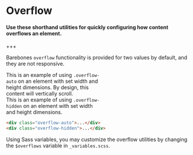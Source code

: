
# Overflow

#### Use these shorthand utilities for quickly configuring how content overflows an element.

+++

Barebones `overflow` functionality is provided for two values by default, and they are not responsive.

<div class="bd-example d-md-flex">
  <div class="overflow-auto p-3 mb-3 mb-md-0 mr-md-3 bg-light" style="max-width: 260px; max-height: 100px;">
    This is an example of using <code>.overflow-auto</code> on an element with set width and height dimensions. By design, this content will vertically scroll.
  </div>
  <div class="overflow-hidden p-3 bg-light" style="max-width: 260px; max-height: 100px;">
    This is an example of using <code>.overflow-hidden</code> on an element with set width and height dimensions.
  </div>
</div>

```html
<div class="overflow-auto">...</div>
<div class="overflow-hidden">...</div>
```

Using Sass variables, you may customize the overflow utilities by changing the `$overflows` variable in `_variables.scss`.
